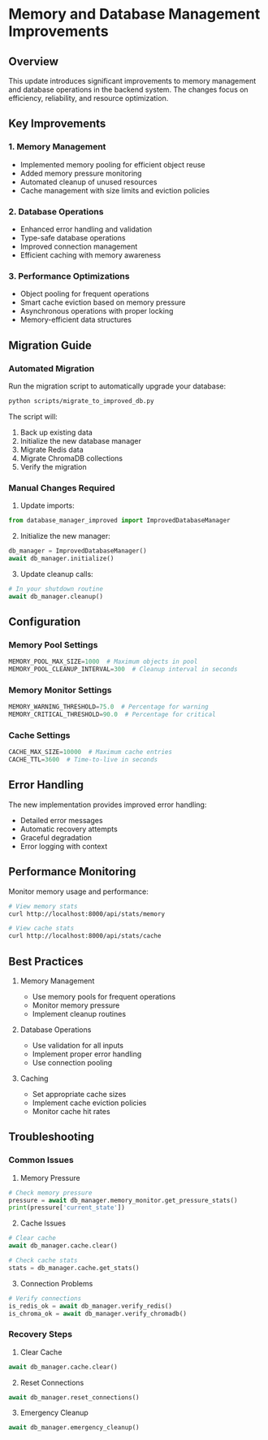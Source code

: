 # Memory and Database Management Improvements

## Overview
This update introduces significant improvements to memory management and database operations in the backend system. The changes focus on efficiency, reliability, and resource optimization.

## Key Improvements

### 1. Memory Management
- Implemented memory pooling for efficient object reuse
- Added memory pressure monitoring
- Automated cleanup of unused resources
- Cache management with size limits and eviction policies

### 2. Database Operations
- Enhanced error handling and validation
- Type-safe database operations
- Improved connection management
- Efficient caching with memory awareness

### 3. Performance Optimizations
- Object pooling for frequent operations
- Smart cache eviction based on memory pressure
- Asynchronous operations with proper locking
- Memory-efficient data structures

## Migration Guide

### Automated Migration
Run the migration script to automatically upgrade your database:

```bash
python scripts/migrate_to_improved_db.py
```

The script will:
1. Back up existing data
2. Initialize the new database manager
3. Migrate Redis data
4. Migrate ChromaDB collections
5. Verify the migration

### Manual Changes Required

1. Update imports:
```python
from database_manager_improved import ImprovedDatabaseManager
```

2. Initialize the new manager:
```python
db_manager = ImprovedDatabaseManager()
await db_manager.initialize()
```

3. Update cleanup calls:
```python
# In your shutdown routine
await db_manager.cleanup()
```

## Configuration

### Memory Pool Settings
```python
MEMORY_POOL_MAX_SIZE=1000  # Maximum objects in pool
MEMORY_POOL_CLEANUP_INTERVAL=300  # Cleanup interval in seconds
```

### Memory Monitor Settings
```python
MEMORY_WARNING_THRESHOLD=75.0  # Percentage for warning
MEMORY_CRITICAL_THRESHOLD=90.0  # Percentage for critical
```

### Cache Settings
```python
CACHE_MAX_SIZE=10000  # Maximum cache entries
CACHE_TTL=3600  # Time-to-live in seconds
```

## Error Handling
The new implementation provides improved error handling:
- Detailed error messages
- Automatic recovery attempts
- Graceful degradation
- Error logging with context

## Performance Monitoring
Monitor memory usage and performance:
```bash
# View memory stats
curl http://localhost:8000/api/stats/memory

# View cache stats
curl http://localhost:8000/api/stats/cache
```

## Best Practices

1. Memory Management
   - Use memory pools for frequent operations
   - Monitor memory pressure
   - Implement cleanup routines

2. Database Operations
   - Use validation for all inputs
   - Implement proper error handling
   - Use connection pooling

3. Caching
   - Set appropriate cache sizes
   - Implement cache eviction policies
   - Monitor cache hit rates

## Troubleshooting

### Common Issues

1. Memory Pressure
```python
# Check memory pressure
pressure = await db_manager.memory_monitor.get_pressure_stats()
print(pressure['current_state'])
```

2. Cache Issues
```python
# Clear cache
await db_manager.cache.clear()

# Check cache stats
stats = db_manager.cache.get_stats()
```

3. Connection Problems
```python
# Verify connections
is_redis_ok = await db_manager.verify_redis()
is_chroma_ok = await db_manager.verify_chromadb()
```

### Recovery Steps

1. Clear Cache
```python
await db_manager.cache.clear()
```

2. Reset Connections
```python
await db_manager.reset_connections()
```

3. Emergency Cleanup
```python
await db_manager.emergency_cleanup()
```
